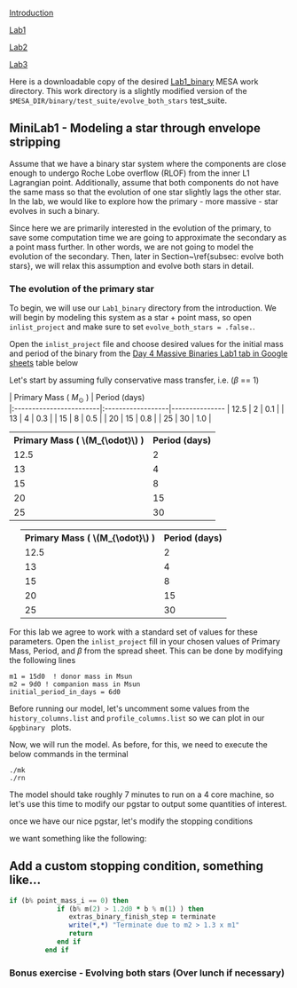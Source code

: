 [Introduction](./index.html)

[Lab1](./Lab1.html)

[Lab2](./Lab2.html)

[Lab3](./Lab3.html)


Here is a downloadable copy of the desired [Lab1_binary](https://drive.google.com/file/d/1y0AEFWzGv4vHgohqnEJMNITR15oGPHRi/view?usp=share_link) MESA work directory.
This work directory is a slightly modified version of the `$MESA_DIR/binary/test_suite/evolve_both_stars` test_suite.

## MiniLab1 - Modeling a star through envelope stripping



Assume that we have a binary star system where the components are close enough to undergo Roche Lobe overflow (RLOF) from the inner L1 Lagrangian point. Additionally, assume that both components do not have the same mass so that the evolution of one star slightly lags the other star. In the lab, we would like to explore how the primary - more massive - star evolves in such a binary.

Since here we are primarily interested in the evolution of the primary, to save some computation time we are going to approximate the secondary as a point mass further. In other words, we are not going to model the evolution of the secondary. Then, later in Section~\ref{subsec: evolve both stars}, we will relax this assumption and evolve both stars in detail.

### The evolution of the primary star

To begin, we will use our `Lab1_binary` directory from the introduction. We will begin by modeling this system as a star + point mass, so open `inlist_project` and
make sure to set `evolve_both_stars = .false.`.

Open the `inlist_project` file and choose desired values for the initial mass and period of the binary from the [Day 4 Massive Binaries Lab1 tab in Google sheets](https://docs.google.com/spreadsheets/d/1__UPg_5JfiBkJpZTleyaSwW_faxHzmo_X7Us2RTfLOM/edit?usp=sharing) table below

Let's start by assuming fully conservative mass transfer, i.e. ($\beta$ == 1)

| Primary Mass ( $M_{\odot}$ )            | Period (days)      
|:------------------------|:------------------|---------------
| 12.5          | 2       |   0.1                      |
| 13         | 4        |       0.3                  |
| 15         | 8        |          0.5               |
| 20        | 15         |            0.8              |
| 25        | 30       |            1.0            |


<table>
<tr>
<th>Primary Mass ( \(M_{\odot}\) )</th>
<th>Period (days)</th>
</tr>
<tr>
<td>12.5</td>
<td>2</td>
</tr>
<tr>
<td>13</td>
<td>4</td>
</tr>
<tr>
<td>15</td>
<td>8</td>
</tr>
<tr>
<td>20</td>
<td>15</td>
</tr>
<tr>
<td>25</td>
<td>30</td>
</tr>
</table>

<table style="margin-left: 20px;">
<tr>
<th>Primary Mass ( \(M_{\odot}\) )</th>
<th>Period (days)</th>
</tr>
<tr>
<td>12.5</td>
<td>2</td>
</tr>
<tr>
<td>13</td>
<td>4</td>
</tr>
<tr>
<td>15</td>
<td>8</td>
</tr>
<tr>
<td>20</td>
<td>15</td>
</tr>
<tr>
<td>25</td>
<td>30</td>
</tr>
</table>


For this lab we agree to work with a standard set of values for these parameters. Open the `inlist_project` fill in your chosen values of Primary Mass, Period, and $\beta$ from the spread sheet. This can be done by modifying the following lines

```
m1 = 15d0  ! donor mass in Msun
m2 = 9d0 ! companion mass in Msun
initial_period_in_days = 6d0
```


Before running our model, let's uncomment some values from the `history_columns.list` and `profile_columns.list` so we can plot in our `&pgbinary ` plots.

Now, we will run the model. As before, for this, we need to execute the below commands in the terminal

```
./mk
./rn
```


The model should take roughly 7 minutes to run on a 4 core machine, so let's use this time to modify our pgstar to output some quantities of interest.







once we have our nice pgstar, let's modify the stopping conditions

we want something like the following:



## Add a custom stopping condition, something like...

```fortran
if (b% point_mass_i == 0) then
            if (b% m(2) > 1.2d0 * b % m(1) ) then
               extras_binary_finish_step = terminate
               write(*,*) "Terminate due to m2 > 1.3 x m1"
               return
            end if
         end if
```



### Bonus exercise - Evolving both stars (Over lunch if necessary)




